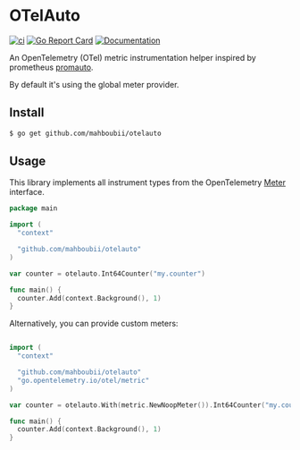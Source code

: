 # OTelAuto

[![ci](https://github.com/mahboubii/otelauto/actions/workflows/workflow.yaml/badge.svg?branch=main)](https://github.com/mahboubii/otelauto/actions/workflows/workflow.yaml)
[![Go Report Card](https://goreportcard.com/badge/github.com/mahboubii/otelauto)](https://goreportcard.com/report/github.com/mahboubii/otelauto)
[![Documentation](https://godoc.org/github.com/mahboubii/otelauto?status.svg)](https://pkg.go.dev/mod/github.com/mahboubii/otelauto)

An OpenTelemetry (OTel) metric instrumentation helper inspired by prometheus [promauto](github.com/prometheus/client_golang/prometheus/promauto).

By default it's using the global meter provider.

## Install

```bash
$ go get github.com/mahboubii/otelauto
```

## Usage

This library implements all instrument types from the OpenTelemetry [Meter](https://pkg.go.dev/go.opentelemetry.io/otel/metric#Meter) interface.

```go
package main

import (
  "context"

  "github.com/mahboubii/otelauto"
)

var counter = otelauto.Int64Counter("my.counter")

func main() {
  counter.Add(context.Background(), 1)
}
```

Alternatively, you can provide custom meters:

```go

import (
  "context"

  "github.com/mahboubii/otelauto"
  "go.opentelemetry.io/otel/metric"
)

var counter = otelauto.With(metric.NewNoopMeter()).Int64Counter("my.counter")

func main() {
  counter.Add(context.Background(), 1)
}
```
